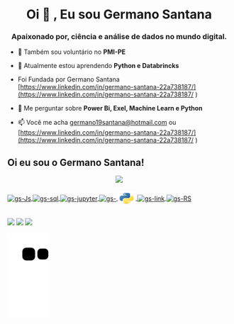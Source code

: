 <h1 align="center">Oi 👋 , Eu sou Germano Santana</h1>
<h3 align="center">Apaixonado por, ciência e análise de dados no mundo digital.</h3>

- 👯 Também sou voluntário no  **PMI-PE**

- 🤝 Atualmente estou aprendendo  **Python e Databrincks**

- Foi Fundada por Germano Santana [https://www.linkedin.com/in/germano-santana-22a738187/](https://www.linkedin.com/in/germano-santana-22a738187/ )

- 💬 Me perguntar sobre **Power Bi, Exel, Machine Learn e Python**

- 📫 Você me acha germano19santana@hotmail.com ou [https://www.linkedin.com/in/germano-santana-22a738187/](https://www.linkedin.com/in/germano-santana-22a738187/ )

## Oi eu sou o Germano Santana!
<div align="center">
  <a href="https://github.com/Germanoo">
  <img height="180em" src="https://github-readme-stats.vercel.app/api?username=GermanooS&show_icons=true&theme=tokyonight&include_all_commits=true&count_private=true"/>
 
</div>

<div style="display: inline_block"><br>
  <img align="center" alt="gs-Js" height="30" width="40" src="https://cdn.jsdelivr.net/gh/devicons/devicon/icons/canva/canva-original.svg" />
<img align="center" alt="gs-sql" height="30" width="40" src="https://cdn.jsdelivr.net/gh/devicons/devicon/icons/microsoftsqlserver/microsoftsqlserver-plain.svg" />
<img align="center"alt="gs-jupyter"height="30" width="40" src="https://cdn.jsdelivr.net/gh/devicons/devicon/icons/jupyter/jupyter-original-wordmark.svg" />
  <img align="center"alt="gs-"height="30" width="40" src="https://cdn.jsdelivr.net/gh/devicons/devicon/icons/postgresql/postgresql-original-wordmark.svg" />
  <img align="center" alt="gs-Python" height="30" width="40" src="https://raw.githubusercontent.com/devicons/devicon/master/icons/python/python-original.svg">
<img align="center" alt="gs-link" height="30" width="40" src="https://cdn.jsdelivr.net/gh/devicons/devicon/icons/linkedin/linkedin-original.svg" />
<img align="center" alt="gs-RS" height="30" width="40" src="https://cdn.jsdelivr.net/gh/devicons/devicon/icons/r/r-original.svg" />
</div>

##

<div> 
  <a href="https://instagram.com/germanoosantana" target="_blank"><img src="https://img.shields.io/badge/-Instagram-%23E4405F?style=for-the-badge&logo=instagram&logoColor=white" target="_blank"></a>
  <a href = "mailto:germano9835@gmail.com"><img src="https://img.shields.io/badge/-Gmail-%23333?style=for-the-badge&logo=gmail&logoColor=white" target="_blank"></a>
  <a href="https://www.linkedin.com/feed/Germano Santana" target="_blank"><img src="https://img.shields.io/badge/-LinkedIn-%230077B5?style=for-the-badge&logo=linkedin&logoColor=white" target="_blank"></a> 
 
  ![Snake animation](https://github.com/rafaballerini/rafaballerini/blob/output/github-contribution-grid-snake.svg)
 
</div>
          
